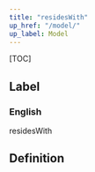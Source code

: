 ```yaml
---
title: "residesWith"
up_href: "/model/"
up_label: Model
---
```


[TOC]

## Label

### English
residesWith


## Definition



    
